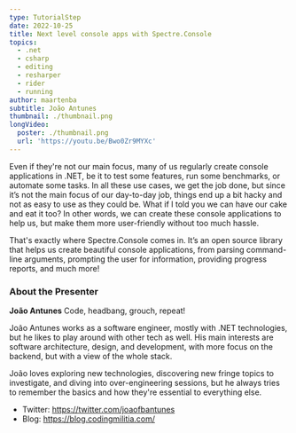 ```yaml
---
type: TutorialStep
date: 2022-10-25
title: Next level console apps with Spectre.Console
topics:
  - .net
  - csharp
  - editing
  - resharper
  - rider
  - running
author: maartenba
subtitle: João Antunes
thumbnail: ./thumbnail.png
longVideo:
  poster: ./thumbnail.png
  url: 'https://youtu.be/Bwo0Zr9MYXc'
---
```


Even if they're not our main focus, many of us regularly create console applications in .NET, be it to test some features, run some benchmarks, or automate some tasks. In all these use cases, we get the job done, but since it’s not the main focus of our day-to-day job, things end up a bit hacky and not as easy to use as they could be. What if I told you we can have our cake and eat it too? In other words, we can create these console applications to help us, but make them more user-friendly without too much hassle.

That's exactly where Spectre.Console comes in. It’s an open source library that helps us create beautiful console applications, from parsing command-line arguments, prompting the user for information, providing progress reports, and much more!

### About the Presenter

**João Antunes** Code, headbang, grouch, repeat!

João Antunes works as a software engineer, mostly with .NET technologies, but he likes to play around with other tech as well. His main interests are software architecture, design, and development, with more focus on the backend, but with a view of the whole stack.

João loves exploring new technologies, discovering new fringe topics to investigate, and diving into over-engineering sessions, but he always tries to remember the basics and how they're essential to everything else.

* Twitter: https://twitter.com/joaofbantunes
* Blog: https://blog.codingmilitia.com/

